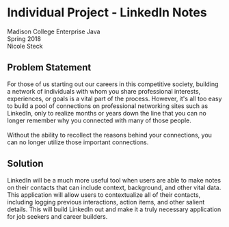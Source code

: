 # Individual Project - LinkedIn Notes
Madison College Enterprise Java<br />Spring 2018<br />Nicole Steck

## Problem Statement
 
For those of us starting out our careers in this competitive society, building a network of individuals with whom
you share professional interests, experiences, or goals is a vital part of the process. However, it's all too easy to 
build a pool of connections on professional networking sites such as LinkedIn, only to realize months or years down 
the line that you can no longer remember why you connected with many of those people.
<br /><br />Without the ability to recollect the reasons behind your connections, you can no longer utilize those 
important connections. <br />

## Solution 
LinkedIn will be a much more useful tool when users are able to make notes on their contacts that can include context, 
background, and other vital data. This application will allow users to contextualize all of their contacts, including 
logging previous interactions, action items, and other salient details. This will build LinkedIn out and make it a 
truly necessary application for job seekers and career builders. 